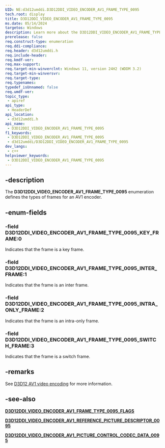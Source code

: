 ```yaml
---
UID: NE:d3d12umddi.D3D12DDI_VIDEO_ENCODER_AV1_FRAME_TYPE_0095
tech.root: display
title: D3D12DDI_VIDEO_ENCODER_AV1_FRAME_TYPE_0095
ms.date: 05/14/2024
targetos: Windows
description: Learn more about the D3D12DDI_VIDEO_ENCODER_AV1_FRAME_TYPE_0095 enumeration.
prerelease: false
req.construct-type: enumeration
req.ddi-compliance: 
req.header: d3d12umddi.h
req.include-header: 
req.kmdf-ver: 
req.max-support: 
req.target-min-winverclnt: Windows 11, version 24H2 (WDDM 3.2)
req.target-min-winversvr: 
req.target-type: 
req.typenames: 
typedef_isUnnamed: false
req.umdf-ver: 
topic_type:
 - apiref
api_type:
 - HeaderDef
api_location:
 - d3d12umddi.h
api_name:
 - D3D12DDI_VIDEO_ENCODER_AV1_FRAME_TYPE_0095
f1_keywords:
 - D3D12DDI_VIDEO_ENCODER_AV1_FRAME_TYPE_0095
 - d3d12umddi/D3D12DDI_VIDEO_ENCODER_AV1_FRAME_TYPE_0095
dev_langs:
 - c++
helpviewer_keywords:
 - D3D12DDI_VIDEO_ENCODER_AV1_FRAME_TYPE_0095
---
```


## -description

The **D3D12DDI_VIDEO_ENCODER_AV1_FRAME_TYPE_0095** enumeration defines the types of frames for an AV1 encoder.

## -enum-fields

### -field D3D12DDI_VIDEO_ENCODER_AV1_FRAME_TYPE_0095_KEY_FRAME:0

Indicates that the frame is a key frame.

### -field D3D12DDI_VIDEO_ENCODER_AV1_FRAME_TYPE_0095_INTER_FRAME:1

Indicates that the frame is an inter frame.

### -field D3D12DDI_VIDEO_ENCODER_AV1_FRAME_TYPE_0095_INTRA_ONLY_FRAME:2

Indicates that the frame is an intra-only frame.

### -field D3D12DDI_VIDEO_ENCODER_AV1_FRAME_TYPE_0095_SWITCH_FRAME:3

Indicates that the frame is a switch frame.

## -remarks

See [D3D12 AV1 video encoding]((/windows-hardware/drivers/display/video-encoding-d3d12-av1)) for more information.

## -see-also

[**D3D12DDI_VIDEO_ENCODER_AV1_FRAME_TYPE_0095_FLAGS**](ne-d3d12umddi-d3d12ddi_video_encoder_av1_frame_type_0095_flags.md)

[**D3D12DDI_VIDEO_ENCODER_AV1_REFERENCE_PICTURE_DESCRIPTOR_0095**](ns-d3d12umddi-d3d12ddi_video_encoder_av1_reference_picture_descriptor_0095.md)

[**D3D12DDI_VIDEO_ENCODER_AV1_PICTURE_CONTROL_CODEC_DATA_0095**](ns-d3d12umddi-d3d12ddi_video_encoder_av1_picture_control_codec_data_0095.md)
